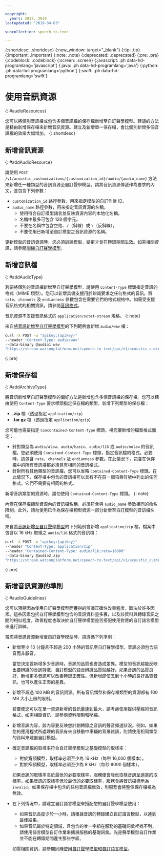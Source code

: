 ```yaml
---

copyright:
  years: 2017, 2019
lastupdated: "2019-04-03"

subcollection: speech-to-text

---
```


{:shortdesc: .shortdesc}
{:new_window: target="_blank"}
{:tip: .tip}
{:important: .important}
{:note: .note}
{:deprecated: .deprecated}
{:pre: .pre}
{:codeblock: .codeblock}
{:screen: .screen}
{:javascript: .ph data-hd-programlang='javascript'}
{:java: .ph data-hd-programlang='java'}
{:python: .ph data-hd-programlang='python'}
{:swift: .ph data-hd-programlang='swift'}

# 使用音訊資源
{: #audioResources}

您可以將個別音訊檔或包含多個音訊檔的保存檔新增至自訂聲學模型。建議的方法是藉由新增保存檔來新增音訊資源。建立及新增單一保存檔，會比個別新增多個音訊檔的效率大幅增加。
{: shortdesc}

## 新增音訊資源
{: #addAudioResource}

請使用 `POST /v1/acoustic_customizations/{customization_id}/audio/{audio_name}` 方法來新增任一種類型的音訊資源至自訂聲學模型。請將音訊資源傳遞作為要求的內文，並包含下列參數：

-   `customization_id` 路徑參數，用來指定模型的自訂作業 ID。
-   `audio_name` 路徑參數，用來指定音訊資源的名稱。
    -   使用符合自訂模型語言並反映資源內容的本地化名稱。
    -   名稱中最多可包含 128 個字元。
    -   不要在名稱中包含空格、`/`（斜線）或 `\`（反斜線）。
    -   不要使用已新增至自訂模型之音訊資源的名稱。

更新模型的音訊資源時，您必須訓練模型，變更才會在轉錄期間生效。如需相關資訊，請參閱[訓練自訂聲學模型](/docs/services/speech-to-text/acoustic-create.html#trainModel-acoustic)。

## 新增音訊檔
{: #addAudioType}

若要將個別的音訊檔新增至自訂聲學模型，請使用 `Content-Type` 標頭指定音訊的格式（MIME 類型）。您可以新增具備支援用於辨識要求之任何格式的音訊。將 `rate`、`channels` 及 `endianness` 參數包含在需要它們的格式規格中。如需受支援音訊格式的相關資訊，請參閱[音訊格式](/docs/services/speech-to-text/audio-formats.html)。

音訊資源不支援音訊格式的 `application/octet-stream` 規格。
{: note}

來自[將音訊新增至自訂聲學模型](/docs/services/speech-to-text/acoustic-create.html#addAudio)的下列範例會新增 `audio/wav` 檔：

```bash
curl -X POST -u "apikey:{apikey}"
--header "Content-Type: audio/wav"
--data-binary @audio1.wav
"https://stream.watsonplatform.net/speech-to-text/api/v1/acoustic_customizations/{customization_id}/audio/audio1"
```
{: pre}

## 新增保存檔
{: #addArchiveType}

將音訊新增至自訂聲學模型的偏好方法是新增包含多個音訊檔的保存檔。您可以藉由使用 `Content-Type` 要求標頭指定保存檔的類型，新增下列類型的保存檔：

-   **.zip** 檔（透過指定 `application/zip`）
-   **.tar.gz** 檔（透過指定 `application/gzip`）

您可能也需要指定 `Concontained-Content-Type` 標頭，視您要新增的檔案格式而定：

-   針對類型為 `audio/alaw`、`audio/basic`、`audio/l16` 或 `audio/mulaw` 的音訊檔，您必須使用 `Contained-Content-Type` 標頭，指定音訊檔的格式。必要時，請包含 `rate`、`channels` 及 `endianness` 參數。在此情況下，包含在保存檔中的所有音訊檔都必須具有相同的音訊格式。
-   針對所有其他類型的音訊檔，您可以省略 `Contained-Content-Type` 標頭。在此情況下，保存檔中包含的音訊檔可以具有不在前一個項目符號中列出的任何格式。它們不需要有相同的格式。

新增音訊類型的資源時，請勿使用 `Contained-Content-Type` 標頭。
{: note}

內嵌在保存檔類型資源內的音訊檔名稱，必須符合與 `audio_name` 參數相同的命名限制。此外，請勿使用已作為保存檔類型資源一部分新增至自訂模型的音訊檔名稱。

來自[將音訊新增至自訂聲學模型](/docs/services/speech-to-text/acoustic-create.html#addAudio)的下列範例會新增 `application/zip` 檔，檔案中包含以 16 kHz 取樣之 `audio/l16` 格式的音訊檔：

```bash
curl -X POST -u "apikey:{apikey}"
--header "Content-Type: application/zip"
--header "Contained-Content-Type: audio/l16;rate=16000"
--data-binary @audio2.zip
"https://stream.watsonplatform.net/speech-to-text/api/v1/acoustic_customizations/{customization_id}/audio/audio2"
```
{: pre}

## 新增音訊資源的準則
{: #audioGuidelines}

您可以預期因為使用自訂聲學模型而獲得的辨識正確性改善程度，取決於許多因素。這些因素包括自訂聲學模型包含的音訊資料量多寡，以及該資料與轉錄音訊之間的相似程度。改善程度也取決於自訂聲學模型是否搭配使用對應的自訂語言模型來進行訓練。

當您將音訊資源新增至自訂聲學模型時，請遵循下列準則：

-   新增至少 10 分鐘且不超過 200 小時的音訊至自訂聲學模型。音訊必須包含語音而非靜音。

    當您決定要新增多少音訊時，音訊的品質也會造成差異。模型的音訊越能反映出要辨識的音訊特徵，自訂模型的語音辨識品質就越好。如果音訊的品質良好，新增更多音訊可以改善轉錄正確性。但新增即使五到十小時的良好品質音訊，也可以產生正面的差異。
-   新增不超過 100 MB 的音訊資源。所有音訊類型和保存檔類型的資源都有 100 MB 大小上限的限制。

    若要使您可以在單一資源新增的音訊量達到最大，請考慮使用提供壓縮的音訊格式。如需相關資訊，請參閱[資料限制和壓縮](/docs/services/speech-to-text/audio-formats.html#limits)。
-   新增音訊內容，該內容要反映您計劃轉錄之音訊的聲音頻道狀況。例如，如果您的應用程式所處理的音訊有來自移動中車輛的背景雜訊，則請使用相同類型的資料來建置自訂模型。
-   確定音訊檔的取樣率符合自訂聲學模型之基礎模型的取樣率：
    -   對於寬頻模型，取樣率必須至少為 16 kHz（每秒 16,000 個樣本）。
    -   對於窄頻模型，取樣率必須至少為 8 kHz（每秒 8000 個樣本）。

    如果音訊的取樣率高於最低的必要取樣率，服務便會降低取樣音訊至適當的取樣率。如果音訊的取樣率低於最低的必要取樣率，服務會將音訊檔標示為 `invalid`。如果保存檔中包含的任何音訊檔無效，則服務會將整個保存檔視為無效。
-   在下列情況中，請建立自訂語言模型來搭配您的自訂聲學模型使用：
    -   如果音訊長度少於一小時，請根據音訊的轉錄建立自訂語言模型，以達到最佳結果。
    -   如果音訊屬於特定領域，且包含的唯一字組在服務的基礎詞彙裡找不到，請使用語言模型自訂作業來擴展服務的基礎詞彙。光是聲學模型自訂作業並不能在轉錄期間產生那些字組。

    如需相關資訊，請參閱[同時使用自訂聲學模型和自訂語言模型](/docs/services/speech-to-text/acoustic-both.html)。
